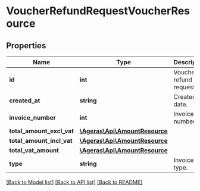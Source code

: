 # VoucherRefundRequestVoucherResource

## Properties
Name | Type | Description | Notes
------------ | ------------- | ------------- | -------------
**id** | **int** | Voucher refund request ID. | [optional] 
**created_at** | **string** | Created at date. | [optional] 
**invoice_number** | **int** | Invoice number. | [optional] 
**total_amount_excl_vat** | [**\Ageras\Api\AmountResource**](AmountResource.md) |  | [optional] 
**total_amount_incl_vat** | [**\Ageras\Api\AmountResource**](AmountResource.md) |  | [optional] 
**total_vat_amount** | [**\Ageras\Api\AmountResource**](AmountResource.md) |  | [optional] 
**type** | **string** | Invoice type. | [optional] 

[[Back to Model list]](../README.md#documentation-for-models) [[Back to API list]](../README.md#documentation-for-api-endpoints) [[Back to README]](../README.md)


